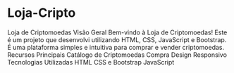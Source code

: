 # Loja-Cripto
Loja de Criptomoedas Visão Geral Bem-vindo à Loja de Criptomoedas! Este é um projeto que desenvolvi utilizando HTML, CSS, JavaScript e Bootstrap. É uma plataforma simples e intuitiva para comprar e vender criptomoedas.  Recursos Principais Catálogo de Criptomoedas Compra Design Responsivo Tecnologias Utilizadas HTML CSS e Bootstrap JavaScript 
